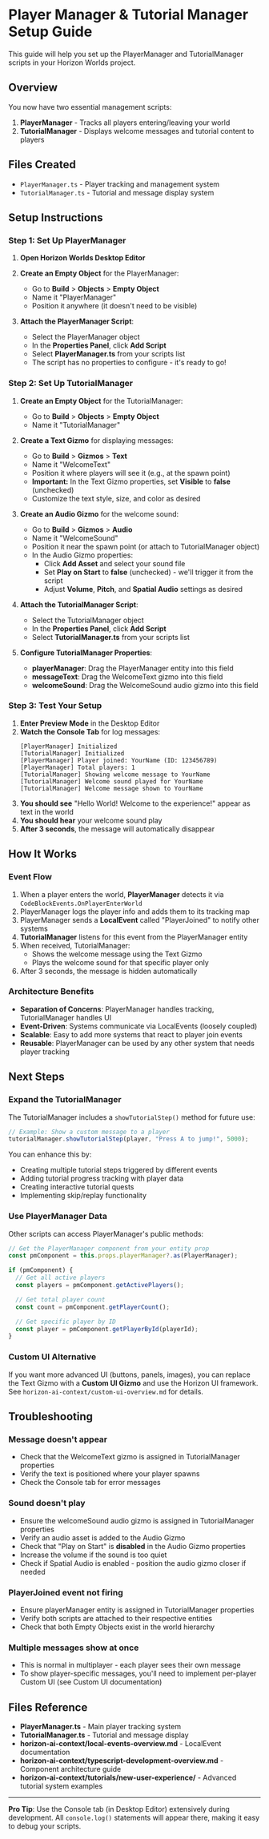 # Player Manager & Tutorial Manager Setup Guide

This guide will help you set up the PlayerManager and TutorialManager scripts in your Horizon Worlds project.

## Overview

You now have two essential management scripts:

1. **PlayerManager** - Tracks all players entering/leaving your world
2. **TutorialManager** - Displays welcome messages and tutorial content to players

## Files Created

- `PlayerManager.ts` - Player tracking and management system
- `TutorialManager.ts` - Tutorial and message display system

## Setup Instructions

### Step 1: Set Up PlayerManager

1. **Open Horizon Worlds Desktop Editor**
2. **Create an Empty Object** for the PlayerManager:

   - Go to **Build** > **Objects** > **Empty Object**
   - Name it "PlayerManager"
   - Position it anywhere (it doesn't need to be visible)

3. **Attach the PlayerManager Script**:
   - Select the PlayerManager object
   - In the **Properties Panel**, click **Add Script**
   - Select **PlayerManager.ts** from your scripts list
   - The script has no properties to configure - it's ready to go!

### Step 2: Set Up TutorialManager

1. **Create an Empty Object** for the TutorialManager:

   - Go to **Build** > **Objects** > **Empty Object**
   - Name it "TutorialManager"

2. **Create a Text Gizmo** for displaying messages:

   - Go to **Build** > **Gizmos** > **Text**
   - Name it "WelcomeText"
   - Position it where players will see it (e.g., at the spawn point)
   - **Important:** In the Text Gizmo properties, set **Visible** to **false** (unchecked)
   - Customize the text style, size, and color as desired

3. **Create an Audio Gizmo** for the welcome sound:

   - Go to **Build** > **Gizmos** > **Audio**
   - Name it "WelcomeSound"
   - Position it near the spawn point (or attach to TutorialManager object)
   - In the Audio Gizmo properties:
     - Click **Add Asset** and select your sound file
     - Set **Play on Start** to **false** (unchecked) - we'll trigger it from the script
     - Adjust **Volume**, **Pitch**, and **Spatial Audio** settings as desired

4. **Attach the TutorialManager Script**:

   - Select the TutorialManager object
   - In the **Properties Panel**, click **Add Script**
   - Select **TutorialManager.ts** from your scripts list

5. **Configure TutorialManager Properties**:
   - **playerManager**: Drag the PlayerManager entity into this field
   - **messageText**: Drag the WelcomeText gizmo into this field
   - **welcomeSound**: Drag the WelcomeSound audio gizmo into this field

### Step 3: Test Your Setup

1. **Enter Preview Mode** in the Desktop Editor
2. **Watch the Console Tab** for log messages:
   ```
   [PlayerManager] Initialized
   [TutorialManager] Initialized
   [PlayerManager] Player joined: YourName (ID: 123456789)
   [PlayerManager] Total players: 1
   [TutorialManager] Showing welcome message to YourName
   [TutorialManager] Welcome sound played for YourName
   [TutorialManager] Welcome message shown to YourName
   ```
3. **You should see** "Hello World! Welcome to the experience!" appear as text in the world
4. **You should hear** your welcome sound play
5. **After 3 seconds**, the message will automatically disappear

## How It Works

### Event Flow

1. When a player enters the world, **PlayerManager** detects it via `CodeBlockEvents.OnPlayerEnterWorld`
2. PlayerManager logs the player info and adds them to its tracking map
3. PlayerManager sends a **LocalEvent** called "PlayerJoined" to notify other systems
4. **TutorialManager** listens for this event from the PlayerManager entity
5. When received, TutorialManager:
   - Shows the welcome message using the Text Gizmo
   - Plays the welcome sound for that specific player only
6. After 3 seconds, the message is hidden automatically

### Architecture Benefits

- **Separation of Concerns**: PlayerManager handles tracking, TutorialManager handles UI
- **Event-Driven**: Systems communicate via LocalEvents (loosely coupled)
- **Scalable**: Easy to add more systems that react to player join events
- **Reusable**: PlayerManager can be used by any other system that needs player tracking

## Next Steps

### Expand the TutorialManager

The TutorialManager includes a `showTutorialStep()` method for future use:

```typescript
// Example: Show a custom message to a player
tutorialManager.showTutorialStep(player, "Press A to jump!", 5000);
```

You can enhance this by:

- Creating multiple tutorial steps triggered by different events
- Adding tutorial progress tracking with player data
- Creating interactive tutorial quests
- Implementing skip/replay functionality

### Use PlayerManager Data

Other scripts can access PlayerManager's public methods:

```typescript
// Get the PlayerManager component from your entity prop
const pmComponent = this.props.playerManager?.as(PlayerManager);

if (pmComponent) {
  // Get all active players
  const players = pmComponent.getActivePlayers();

  // Get total player count
  const count = pmComponent.getPlayerCount();

  // Get specific player by ID
  const player = pmComponent.getPlayerById(playerId);
}
```

### Custom UI Alternative

If you want more advanced UI (buttons, panels, images), you can replace the Text Gizmo with a **Custom UI Gizmo** and use the Horizon UI framework. See `horizon-ai-context/custom-ui-overview.md` for details.

## Troubleshooting

### Message doesn't appear

- Check that the WelcomeText gizmo is assigned in TutorialManager properties
- Verify the text is positioned where your player spawns
- Check the Console tab for error messages

### Sound doesn't play

- Ensure the welcomeSound audio gizmo is assigned in TutorialManager properties
- Verify an audio asset is added to the Audio Gizmo
- Check that "Play on Start" is **disabled** in the Audio Gizmo properties
- Increase the volume if the sound is too quiet
- Check if Spatial Audio is enabled - position the audio gizmo closer if needed

### PlayerJoined event not firing

- Ensure playerManager entity is assigned in TutorialManager properties
- Verify both scripts are attached to their respective entities
- Check that both Empty Objects exist in the world hierarchy

### Multiple messages show at once

- This is normal in multiplayer - each player sees their own message
- To show player-specific messages, you'll need to implement per-player Custom UI (see Custom UI documentation)

## Files Reference

- **PlayerManager.ts** - Main player tracking system
- **TutorialManager.ts** - Tutorial and message display
- **horizon-ai-context/local-events-overview.md** - LocalEvent documentation
- **horizon-ai-context/typescript-development-overview.md** - Component architecture guide
- **horizon-ai-context/tutorials/new-user-experience/** - Advanced tutorial system examples

---

**Pro Tip**: Use the Console tab (in Desktop Editor) extensively during development. All `console.log()` statements will appear there, making it easy to debug your scripts.
